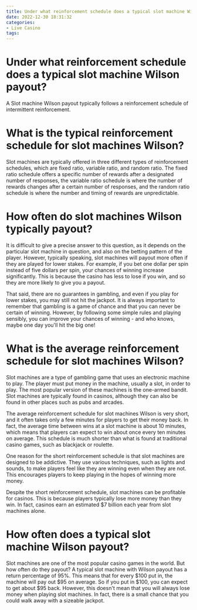 ```yaml
---
title: Under what reinforcement schedule does a typical slot machine Wilson payout
date: 2022-12-30 18:31:32
categories:
- Live Casino
tags:
---
```



#  Under what reinforcement schedule does a typical slot machine Wilson payout?

A Slot machine Wilson payout typically follows a reinforcement schedule of intermittent reinforcement.

#  What is the typical reinforcement schedule for slot machines Wilson?

Slot machines are typically offered in three different types of reinforcement schedules, which are fixed ratio, variable ratio, and random ratio. The fixed ratio schedule offers a specific number of rewards after a designated number of responses, the variable ratio schedule is where the number of rewards changes after a certain number of responses, and the random ratio schedule is where the number and timing of rewards are unpredictable.

#  How often do slot machines Wilson typically payout?

It is difficult to give a precise answer to this question, as it depends on the particular slot machine in question, and also on the betting pattern of the player. However, typically speaking, slot machines will payout more often if they are played for lower stakes. For example, if you bet one dollar per spin instead of five dollars per spin, your chances of winning increase significantly. This is because the casino has less to lose if you win, and so they are more likely to give you a payout.

That said, there are no guarantees in gambling, and even if you play for lower stakes, you may still not hit the jackpot. It is always important to remember that gambling is a game of chance and that you can never be certain of winning. However, by following some simple rules and playing sensibly, you can improve your chances of winning - and who knows, maybe one day you'll hit the big one!

#  What is the average reinforcement schedule for slot machines Wilson?

Slot machines are a type of gambling game that uses an electronic machine to play. The player must put money in the machine, usually a slot, in order to play. The most popular version of these machines is the one-armed bandit. Slot machines are typically found in casinos, although they can also be found in other places such as pubs and arcades.

The average reinforcement schedule for slot machines Wilson is very short, and it often takes only a few minutes for players to get their money back. In fact, the average time between wins at a slot machine is about 10 minutes, which means that players can expect to win about once every ten minutes on average. This schedule is much shorter than what is found at traditional casino games, such as blackjack or roulette.

One reason for the short reinforcement schedule is that slot machines are designed to be addictive. They use various techniques, such as lights and sounds, to make players feel like they are winning even when they are not. This encourages players to keep playing in the hopes of winning more money.

Despite the short reinforcement schedule, slot machines can be profitable for casinos. This is because players typically lose more money than they win. In fact, casinos earn an estimated $7 billion each year from slot machines alone.

#  How often does a typical slot machine Wilson payout?

Slot machines are one of the most popular casino games in the world. But how often do they payout? A typical slot machine with Wilson payout has a return percentage of 95%. This means that for every $100 put in, the machine will pay out $95 on average. So if you put in $100, you can expect to get about $95 back. However, this doesn't mean that you will always lose money when playing slot machines. In fact, there is a small chance that you could walk away with a sizeable jackpot.